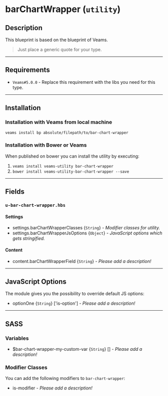 # barChartWrapper (`utility`)

## Description

This blueprint is based on the blueprint of Veams.

> Just place a generic quote for your type.

-----------

## Requirements
- `Veams#5.0.0` - Replace this requirement with the libs you need for this type.

-----------

## Installation

### Installation with Veams from local machine

`veams install bp absolute/filepath/to/bar-chart-wrapper`

### Installation with Bower or Veams

When published on bower you can install the utility by executing:

1. `veams install veams-utility bar-chart-wrapper`
2. `bower install veams-utility-bar-chart-wrapper --save`

-----------

## Fields

### `u-bar-chart-wrapper.hbs`

#### Settings
- settings.barChartWrapperClasses {`String`} - _Modifier classes for utility._ 
- settings.barChartWrapperJsOptions {`Object`} - _JavaScript options which gets stringified._

#### Content
- content.barChartWrapperField {`String`} - _Please add a description!_

-------------

## JavaScript Options

The module gives you the possibility to override default JS options:

- optionOne {`String`} ['is-option'] - _Please add a description!_

------------

## SASS

### Variables

- $bar-chart-wrapper-my-custom-var {`String`} [] - _Please add a description!_

### Modifier Classes

You can add the following modifiers to `bar-chart-wrapper`:
- is-modifier - _Please add a description!_
